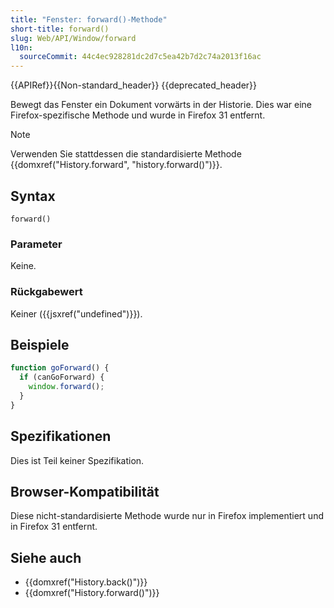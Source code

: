 ```yaml
---
title: "Fenster: forward()-Methode"
short-title: forward()
slug: Web/API/Window/forward
l10n:
  sourceCommit: 44c4ec928281dc2d7c5ea42b7d2c74a2013f16ac
---
```


{{APIRef}}{{Non-standard_header}} {{deprecated_header}}

Bewegt das Fenster ein Dokument vorwärts in der Historie. Dies war eine Firefox-spezifische Methode und wurde in Firefox 31 entfernt.

> [!NOTE]
> Verwenden Sie stattdessen die standardisierte Methode {{domxref("History.forward", "history.forward()")}}.

## Syntax

```js-nolint
forward()
```

### Parameter

Keine.

### Rückgabewert

Keiner ({{jsxref("undefined")}}).

## Beispiele

```js
function goForward() {
  if (canGoForward) {
    window.forward();
  }
}
```

## Spezifikationen

Dies ist Teil keiner Spezifikation.

## Browser-Kompatibilität

Diese nicht-standardisierte Methode wurde nur in Firefox implementiert und in Firefox 31 entfernt.

## Siehe auch

- {{domxref("History.back()")}}
- {{domxref("History.forward()")}}
